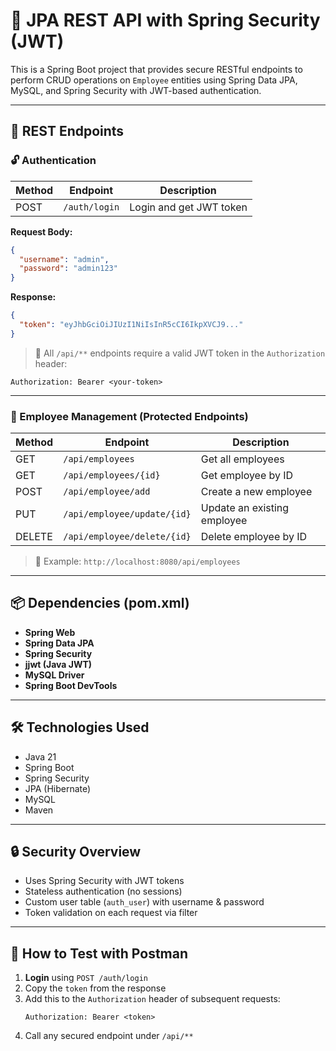 # 🔐 JPA REST API with Spring Security (JWT)

This is a Spring Boot project that provides secure RESTful endpoints to perform CRUD operations on `Employee` entities
using Spring Data JPA, MySQL, and Spring Security with JWT-based authentication.

---

## 🚀 REST Endpoints

### 🔓 Authentication

| Method | Endpoint      | Description             |
|--------|---------------|-------------------------|
| POST   | `/auth/login` | Login and get JWT token |

**Request Body:**

```json
{
  "username": "admin",
  "password": "admin123"
}
```

**Response:**

```json
{
  "token": "eyJhbGciOiJIUzI1NiIsInR5cCI6IkpXVCJ9..."
}
```

> 🔐 All `/api/**` endpoints require a valid JWT token in the `Authorization` header:

```
Authorization: Bearer <your-token>
```

---

### 📁 Employee Management (Protected Endpoints)

| Method | Endpoint                    | Description                 |
|--------|-----------------------------|-----------------------------|
| GET    | `/api/employees`            | Get all employees           |
| GET    | `/api/employees/{id}`       | Get employee by ID          |
| POST   | `/api/employee/add`         | Create a new employee       |
| PUT    | `/api/employee/update/{id}` | Update an existing employee |
| DELETE | `/api/employee/delete/{id}` | Delete employee by ID       |

> 📝 Example: `http://localhost:8080/api/employees`

---

## 📦 Dependencies (pom.xml)

- **Spring Web**
- **Spring Data JPA**
- **Spring Security**
- **jjwt (Java JWT)**
- **MySQL Driver**
- **Spring Boot DevTools**

---

## 🛠️ Technologies Used

- Java 21
- Spring Boot
- Spring Security
- JPA (Hibernate)
- MySQL
- Maven

---

## 🔒 Security Overview

- Uses Spring Security with JWT tokens
- Stateless authentication (no sessions)
- Custom user table (`auth_user`) with username & password
- Token validation on each request via filter

---

## 🧪 How to Test with Postman

1. **Login** using `POST /auth/login`
2. Copy the `token` from the response
3. Add this to the `Authorization` header of subsequent requests:
   ```
   Authorization: Bearer <token>
   ```
4. Call any secured endpoint under `/api/**`